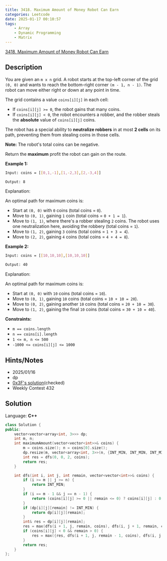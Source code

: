 ```yaml
---
title: 3418. Maximum Amount of Money Robot Can Earn
categories: Leetcode
date: 2025-01-17 00:10:57
tags:
    - Array
    - Dynamic Programming
    - Matrix
---
```


[3418. Maximum Amount of Money Robot Can Earn](https://leetcode.com/problems/maximum-amount-of-money-robot-can-earn/)

## Description

You are given an `m x n` grid. A robot starts at the top-left corner of the grid `(0, 0)` and wants to reach the bottom-right corner `(m - 1, n - 1)`. The robot can move either right or down at any point in time.

The grid contains a value `coins[i][j]` in each cell:

- If `coins[i][j] >= 0`, the robot gains that many coins.
- If `coins[i][j] < 0`, the robot encounters a robber, and the robber steals the **absolute**  value of `coins[i][j]` coins.

The robot has a special ability to **neutralize robbers**  in at most **2 cells**  on its path, preventing them from stealing coins in those cells.

**Note:**  The robot's total coins can be negative.

Return the **maximum**  profit the robot can gain on the route.

**Example 1:**

```bash
Input: coins = [[0,1,-1],[1,-2,3],[2,-3,4]]

Output: 8
```

Explanation:

An optimal path for maximum coins is:

- Start at `(0, 0)` with `0` coins (total coins = `0`).
- Move to `(0, 1)`, gaining `1` coin (total coins = `0 + 1 = 1`).
- Move to `(1, 1)`, where there's a robber stealing `2` coins. The robot uses one neutralization here, avoiding the robbery (total coins = `1`).
- Move to `(1, 2)`, gaining `3` coins (total coins = `1 + 3 = 4`).
- Move to `(2, 2)`, gaining `4` coins (total coins = `4 + 4 = 8`).

**Example 2:**

```bash
Input: coins = [[10,10,10],[10,10,10]]

Output: 40
```

Explanation:

An optimal path for maximum coins is:

- Start at `(0, 0)` with `10` coins (total coins = `10`).
- Move to `(0, 1)`, gaining `10` coins (total coins = `10 + 10 = 20`).
- Move to `(0, 2)`, gaining another `10` coins (total coins = `20 + 10 = 30`).
- Move to `(1, 2)`, gaining the final `10` coins (total coins = `30 + 10 = 40`).

**Constraints:**

- `m == coins.length`
- `n == coins[i].length`
- `1 <= m, n <= 500`
- `-1000 <= coins[i][j] <= 1000`

## Hints/Notes

- 2025/01/16
- dp
- [0x3F's solution](https://leetcode.cn/problems/maximum-amount-of-money-robot-can-earn/solutions/3045103/wang-ge-tu-dp-by-endlesscheng-g96j/)(checked)
- Weekly Contest 432

## Solution

Language: **C++**

```C++
class Solution {
public:
    vector<vector<array<int, 3>>> dp;
    int m, n;
    int maximumAmount(vector<vector<int>>& coins) {
        m = coins.size(); n = coins[0].size();
        dp.resize(m, vector<array<int, 3>>(n, {INT_MIN, INT_MIN, INT_MIN}));
        int res = dfs(0, 0, 2, coins);
        return res;
    }

    int dfs(int i, int j, int remain, vector<vector<int>>& coins) {
        if (i >= m || j >= n) {
            return INT_MIN;
        }
        if (i == m - 1 && j == n - 1) {
            return (coins[i][j] >= 0 || remain <= 0) ? coins[i][j] : 0;
        }
        if (dp[i][j][remain] != INT_MIN) {
            return dp[i][j][remain];
        }
        int& res = dp[i][j][remain];
        res = max(dfs(i + 1, j, remain, coins), dfs(i, j + 1, remain, coins)) + coins[i][j];
        if (coins[i][j] < 0 && remain > 0) {
            res = max({res, dfs(i + 1, j, remain - 1, coins), dfs(i, j + 1, remain - 1, coins)});
        }
        return res;
    }
};
```
